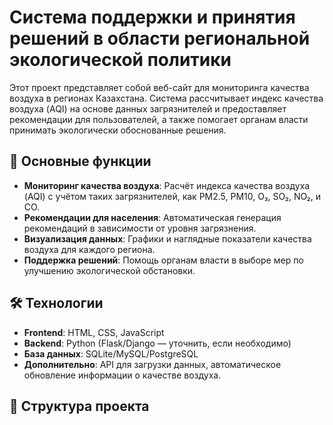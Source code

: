 # Система поддержки и принятия решений в области региональной экологической политики

Этот проект представляет собой веб-сайт для мониторинга качества воздуха в регионах Казахстана. Система рассчитывает индекс качества воздуха (AQI) на основе данных загрязнителей и предоставляет рекомендации для пользователей, а также помогает органам власти принимать экологически обоснованные решения.

## 🚀 Основные функции
- **Мониторинг качества воздуха**: Расчёт индекса качества воздуха (AQI) с учётом таких загрязнителей, как PM2.5, PM10, O₃, SO₂, NO₂, и CO.
- **Рекомендации для населения**: Автоматическая генерация рекомендаций в зависимости от уровня загрязнения.
- **Визуализация данных**: Графики и наглядные показатели качества воздуха для каждого региона.
- **Поддержка решений**: Помощь органам власти в выборе мер по улучшению экологической обстановки.

## 🛠️ Технологии
- **Frontend**: HTML, CSS, JavaScript
- **Backend**: Python (Flask/Django — уточнить, если необходимо)
- **База данных**: SQLite/MySQL/PostgreSQL
- **Дополнительно**: API для загрузки данных, автоматическое обновление информации о качестве воздуха.

## 📂 Структура проекта
